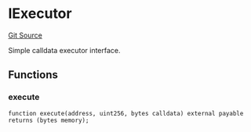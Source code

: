 # IExecutor
[Git Source](https://github.com/NaniDAO/ie/blob/a84c1045c7a0f8f8e641af66fa45980621ef98a9/src/IE.sol)

Simple calldata executor interface.


## Functions
### execute


```solidity
function execute(address, uint256, bytes calldata) external payable returns (bytes memory);
```

